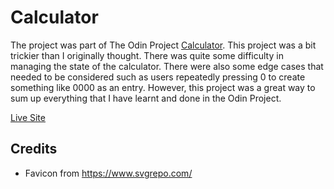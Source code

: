 # Calculator
The project was part of The Odin Project [Calculator](https://www.theodinproject.com/lessons/foundations-calculator). This project was a bit trickier
than I originally thought. There was quite some difficulty in managing the state of the calculator. There were also some edge cases that needed to be 
considered such as users repeatedly pressing 0 to create something like 0000 as an entry. However, this project was a great way to sum up everything that
I have learnt and done in the Odin Project. 

[Live Site](https://anton-ngan.github.io/calculator/)

## Credits

* Favicon from https://www.svgrepo.com/